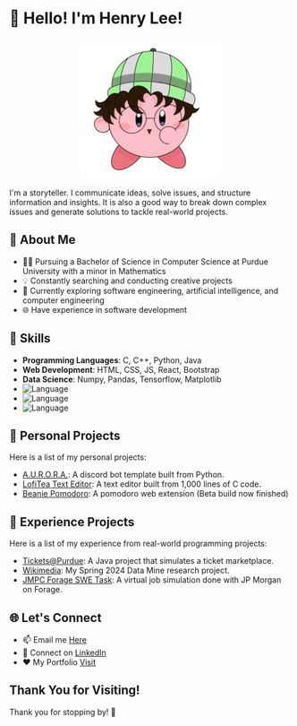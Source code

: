<!-- Header -->
# 👋 Hello! I'm Henry Lee!
<p align="center" width="100%">
    <img src="poyo.gif" alt="Header" width="250"/>
</p>

I'm a storyteller. I communicate ideas, solve issues, and structure information and insights. It is also a good way to break down complex issues and generate solutions to tackle real-world projects.

<!-- About Me -->
## 🧐 About Me

- 👨‍🎓 Pursuing a Bachelor of Science in Computer Science at Purdue University with a minor in Mathematics
- 💡 Constantly searching and conducting creative projects
- 📓 Currently exploring software engineering, artificial intelligence, and computer engineering
- 🌐 Have experience in software development

<!-- Skills -->
## 🔧 Skills

- **Programming Languages**: C, C++, Python, Java
- **Web Development**: HTML, CSS, JS, React, Bootstrap
- **Data Science**: Numpy, Pandas, Tensorflow, Matplotlib
- ![Language](https://img.shields.io/badge/language-Python-blue)
- ![Language](https://img.shields.io/badge/language-C-blue)
- ![Language](https://img.shields.io/badge/language-Java-blue)

<!-- My Projects -->
## 🚀 Personal Projects

Here is a list of my personal projects:

- [A.U.R.O.R.A.](https://github.com/LofiTea/A.U.R.O.R.A.): A discord bot template built from Python.
- [LofiTea Text Editor](https://github.com/LofiTea/lofitea-text-editor): A text editor built from 1,000 lines of C code.
- [Beanie Pomodoro](https://github.com/LofiTea/beanie-pomodoro): A pomodoro web extension (Beta build now finished)

<!-- My Research -->
## 🔨 Experience Projects

Here is a list of my experience from real-world programming projects:

- [Tickets@Purdue](https://github.com/LofiTea/TicketsAtPurdue): A Java project that simulates a ticket marketplace.
- [Wikimedia](https://github.com/LofiTea/Wikidata-Mismatches): My Spring 2024 Data Mine research project.
- [JMPC Forage SWE Task](https://github.com/LofiTea/forage-jpmc-swe-task-1): A virtual job simulation done with JP Morgan on Forage.

<!-- Let's Connect -->
## 🌐 Let's Connect

- 📫 Email me [Here](https://iwilldiscoveraurora@gmail.com)
- 💬 Connect on [LinkedIn](https://www.linkedin.com/in/lofitea)
- ❤️ My Portfolio [Visit](https://lofitea-portfolio.vercel.app/)

<!-- Footer -->
## Thank You for Visiting!

Thank you for stopping by! 🚀